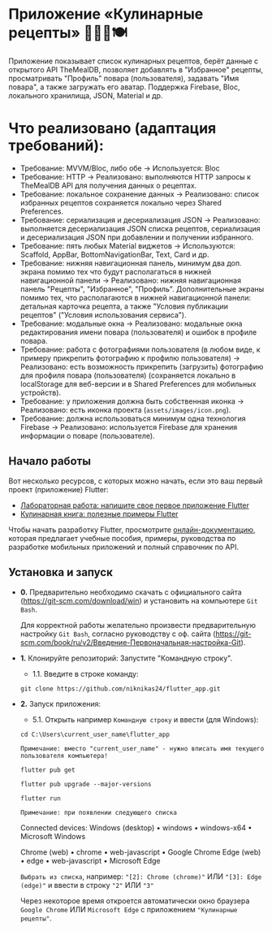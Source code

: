 # Приложение «Кулинарные рецепты» 👨‍🍳📱🍽️ 

Приложение показывает список кулинарных рецептов, берёт данные с открытого API TheMealDB, позволяет добавлять в "Избранное" рецепты, просматривать "Профиль" повара (пользователя), задавать "Имя повара", а также загружать его аватар. Поддержка Firebase, Bloc, локального хранилища, JSON, Material и др.

# Что реализовано (адаптация требований):

- Требование: MVVM/Bloc, либо обе → Используется: Bloc  
- Требование: HTTP → Реализовано: выполняются HTTP запросы к TheMealDB API для получения данных о рецептах.
- Требование: локальное сохранение данных → Реализовано: список избранных рецептов сохраняется локально через Shared Preferences.
- Требование: сериализация и десериализация JSON → Реализовано: выполняется десериализация JSON списка рецептов, сериализация и десериализация JSON при добавлении и получении избранного.
- Требование: пять любых Material виджетов → Используются: Scaffold, AppBar, BottomNavigationBar, Text, Card и др.
- Требование: нижняя навигационная панель, минимум два доп. экрана помимо тех что будут располагаться в нижней навигационной панели → Реализовано: нижняя навигационная панель "Рецепты", "Избранное", "Профиль". Дополнительные экраны помимо тех, что располагаются в нижней навигационной панели: детальная карточка рецепта, а также "Условия публикации рецептов" ("Условия использования сервиса"). 
- Требование: модальные окна → Реализовано: модальные окна редактирования имени повара (пользователя) и ошибок в профиле повара.
- Требование: работа с фотографиями пользователя (в любом виде, к примеру прикрепить фотографию к профилю пользователя) → Реализовано: есть возможность прикрепить (загрузить) фотографию для профиля повара (пользователя) (сохраняется локально в localStorage для веб-версии и в Shared Preferences для мобильных устройств).  
- Требование: у приложения должна быть собственная иконка → Реализовано: есть иконка проекта (`assets/images/icon.png`).
- Требование: должна использоваться минимум одна технология Firebase → Реализовано: используется Firebase для хранения информации о поваре (пользователе).

## Начало работы

Вот несколько ресурсов, с которых можно начать, если это ваш первый проект (приложение) Flutter:

- [Лабораторная работа: напишите свое первое приложение Flutter](https://docs.flutter.dev/get-started/codelab)
- [Кулинарная книга: полезные примеры Flutter](https://docs.flutter.dev/cookbook)

Чтобы начать разработку Flutter, просмотрите [онлайн-документацию](https://docs.flutter.dev/), которая предлагает учебные пособия, примеры, руководства по разработке мобильных приложений и полный справочник по API.

## Установка и запуск

- **0.** Предварительно необходимо скачать с официального сайта (https://git-scm.com/download/win) и установить на компьютере `Git Bash`.

  Для корректной работы желательно произвести предварительную настройку `Git Bash`, согласно руководству с оф. сайта (https://git-scm.com/book/ru/v2/Введение-Первоначальная-настройка-Git).

- **1.** Клонируйте репозиторий:
   Запустите "Командную строку".
   
    - 1.1. Введите в строке команду:

    `git clone https://github.com/niknikas24/flutter_app.git`


- **2.** Запуск приложения:

    - 5.1. Открыть например `Командную строку` и ввести (для Windows):

    `cd C:\Users\current_user_name\flutter_app` 

    `Примечание: вместо "current_user_name" - нужно вписать имя текущего пользователя компьютера!`
	
    `flutter pub get`

    `flutter pub upgrade --major-versions`

    `flutter run`

   `Примечание: при появлении следующего списка`

    Connected devices:
    Windows (desktop) • windows • windows-x64    • Microsoft Windows

    Chrome (web) • chrome • web-javascript • Google Chrome 
    Edge (web) • edge • web-javascript • Microsoft Edge
  
    [1]: Windows (windows)
    [2]: Chrome (chrome)
    [3]: Edge (edge)

    `Выбрать из списка`, например: `"[2]: Chrome (chrome)"` ИЛИ `"[3]: Edge (edge)"` и ввести в строку `"2"` ИЛИ `"3"`

    Через некоторое время откроется автоматически окно браузера `Google Chrome` ИЛИ `Microsoft Edge` с приложением `"Кулинарные рецепты"`. 
